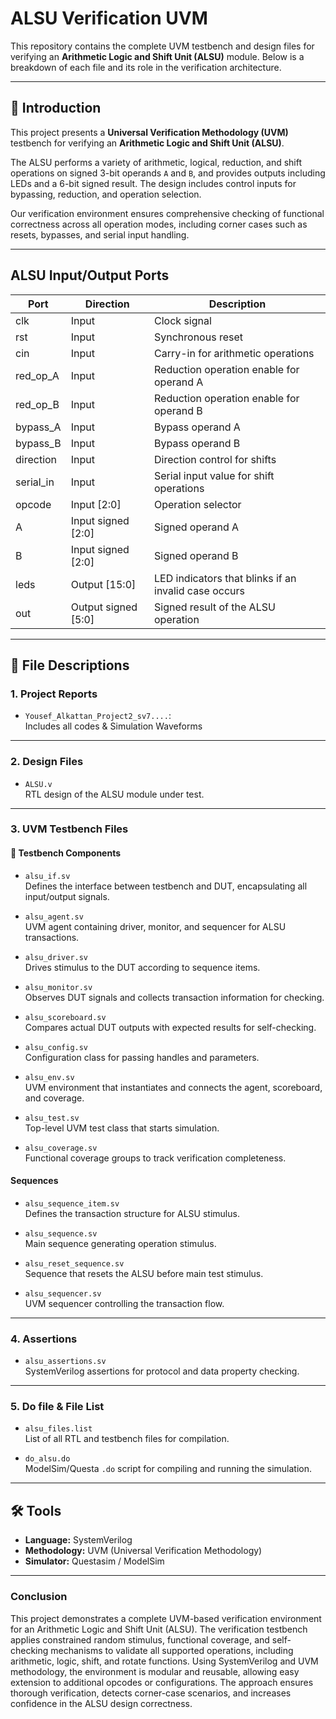 # ALSU Verification UVM

This repository contains the complete UVM testbench and design files for verifying an **Arithmetic Logic and Shift Unit (ALSU)** module. Below is a breakdown of each file and its role in the verification architecture.

---

## 🔷 Introduction

This project presents a **Universal Verification Methodology (UVM)** testbench for verifying an **Arithmetic Logic and Shift Unit (ALSU)**.

The ALSU performs a variety of arithmetic, logical, reduction, and shift operations on signed 3-bit operands `A` and `B`, and provides outputs including LEDs and a 6-bit signed result. The design includes control inputs for bypassing, reduction, and operation selection.

Our verification environment ensures comprehensive checking of functional correctness across all operation modes, including corner cases such as resets, bypasses, and serial input handling.

---

## ALSU Input/Output Ports

| **Port**     | **Direction** | **Description**                                                        |
|--------------|---------------|------------------------------------------------------------------------|
| clk          | Input         | Clock signal                                                          |
| rst          | Input         | Synchronous reset                                                     |
| cin          | Input         | Carry-in for arithmetic operations                                    |
| red_op_A     | Input         | Reduction operation enable for operand A                              |
| red_op_B     | Input         | Reduction operation enable for operand B                              |
| bypass_A     | Input         | Bypass operand A                                                      |
| bypass_B     | Input         | Bypass operand B                                                      |
| direction    | Input         | Direction control for shifts                                          |
| serial_in    | Input         | Serial input value for shift operations                               |
| opcode       | Input [2:0]   | Operation selector                                                    |
| A            | Input signed [2:0] | Signed operand A                                                 |
| B            | Input signed [2:0] | Signed operand B                                                 |
| leds         | Output [15:0] | LED indicators that blinks if an invalid case occurs                 |
| out          | Output signed [5:0] | Signed result of the ALSU operation                              |

---

## 📁 File Descriptions

### 1. Project Reports

- `Yousef_Alkattan_Project2_sv7....`:  
  Includes all codes & Simulation Waveforms

---

### 2. Design Files

- `ALSU.v`  
  RTL design of the ALSU module under test.

---

### 3. UVM Testbench Files

#### 🧱 Testbench Components

- `alsu_if.sv`  
  Defines the interface between testbench and DUT, encapsulating all input/output signals.

- `alsu_agent.sv`  
  UVM agent containing driver, monitor, and sequencer for ALSU transactions.

- `alsu_driver.sv`  
  Drives stimulus to the DUT according to sequence items.

- `alsu_monitor.sv`  
  Observes DUT signals and collects transaction information for checking.

- `alsu_scoreboard.sv`  
  Compares actual DUT outputs with expected results for self-checking.

- `alsu_config.sv`  
  Configuration class for passing handles and parameters.

- `alsu_env.sv`  
  UVM environment that instantiates and connects the agent, scoreboard, and coverage.

- `alsu_test.sv`  
  Top-level UVM test class that starts simulation.

- `alsu_coverage.sv`  
  Functional coverage groups to track verification completeness.

#### Sequences

- `alsu_sequence_item.sv`  
  Defines the transaction structure for ALSU stimulus.

- `alsu_sequence.sv`  
  Main sequence generating operation stimulus.

- `alsu_reset_sequence.sv`  
  Sequence that resets the ALSU before main test stimulus.

- `alsu_sequencer.sv`  
  UVM sequencer controlling the transaction flow.

---

### 4. Assertions

- `alsu_assertions.sv`  
  SystemVerilog assertions for protocol and data property checking.

---

### 5. Do file & File List

- `alsu_files.list`  
  List of all RTL and testbench files for compilation.

- `do_alsu.do`  
  ModelSim/Questa `.do` script for compiling and running the simulation.

---

## 🛠 Tools

- **Language:** SystemVerilog
- **Methodology:** UVM (Universal Verification Methodology)
- **Simulator:** Questasim / ModelSim

---

### Conclusion

This project demonstrates a complete UVM-based verification environment for an Arithmetic Logic and Shift Unit (ALSU). The verification testbench applies constrained random stimulus, functional coverage, and self-checking mechanisms to validate all supported operations, including arithmetic, logic, shift, and rotate functions. Using SystemVerilog and UVM methodology, the environment is modular and reusable, allowing easy extension to additional opcodes or configurations. The approach ensures thorough verification, detects corner-case scenarios, and increases confidence in the ALSU design correctness.


